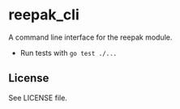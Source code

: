 # reepak_cli
A command line interface for the reepak module.

- Run tests with `go test ./...`

## License
See LICENSE file.